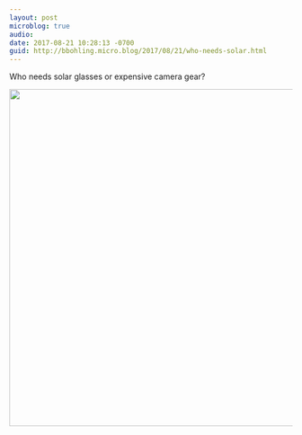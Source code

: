 ```yaml
---
layout: post
microblog: true
audio: 
date: 2017-08-21 10:28:13 -0700
guid: http://bbohling.micro.blog/2017/08/21/who-needs-solar.html
---
```

Who needs solar glasses or expensive camera gear?

<img src="http://bbohling.micro.blog/uploads/2017/9f3bd9ea92.jpg" width="599" height="600" />
